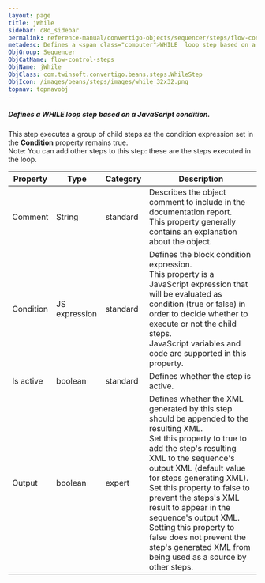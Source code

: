 ```yaml
---
layout: page
title: jWhile
sidebar: c8o_sidebar
permalink: reference-manual/convertigo-objects/sequencer/steps/flow-control-steps/jwhile/
metadesc: Defines a <span class="computer">WHILE  loop step based on a JavaScript condition.   This step executes a group of child steps as the condition expres
ObjGroup: Sequencer
ObjCatName: flow-control-steps
ObjName: jWhile
ObjClass: com.twinsoft.convertigo.beans.steps.WhileStep
ObjIcon: /images/beans/steps/images/while_32x32.png
topnav: topnavobj
---
```

##### Defines a <span class="computer">WHILE</span> loop step based on a JavaScript condition. 

This step executes a group of child steps as the condition expression set in the <b>Condition</b> property remains true. <br/><span class="orangetwinsoft">Note:</span> You can add other steps to this step: these are the steps executed in the loop.

Property | Type | Category | Description
--- | --- | --- | ---
Comment | String | standard | Describes the object comment to include in the documentation report.<br/>This property generally contains an explanation about the object.
Condition | JS expression | standard | Defines the block condition expression.<br/>This property is a JavaScript expression that will be evaluated as condition (<span class="computer">true</span> or <span class="computer">false</span>) in order to decide whether to execute or not the child steps. <br/>JavaScript variables and code are supported in this property.
Is active | boolean | standard | Defines whether the step is active.
Output | boolean | expert | Defines whether the XML generated by this step should be appended to the resulting XML.<br/>Set this property to <span class="computer">true</span> to add the step's resulting XML to the sequence's output XML (default value for steps generating XML). Set this property to <span class="computer">false</span> to prevent the steps's XML result to appear in the sequence's output XML.<br/>Setting this property to <span class="computer">false</span> does not prevent the step's generated XML from being used as a source by other steps.
